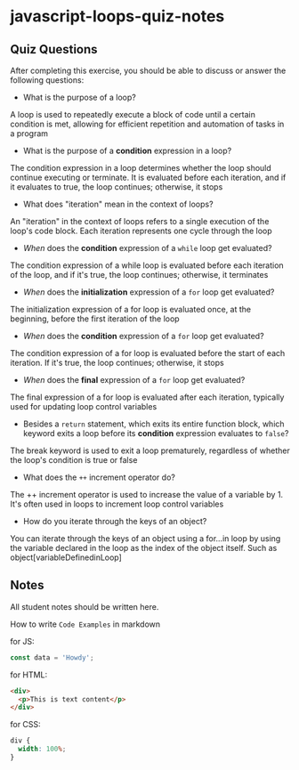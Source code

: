 # javascript-loops-quiz-notes

## Quiz Questions

After completing this exercise, you should be able to discuss or answer the following questions:

- What is the purpose of a loop?

A loop is used to repeatedly execute a block of code until a certain condition is met, allowing for efficient repetition and automation of tasks in a program

- What is the purpose of a **condition** expression in a loop?

The condition expression in a loop determines whether the loop should continue executing or terminate. It is evaluated before each iteration, and if it evaluates to true, the loop continues; otherwise, it stops

- What does "iteration" mean in the context of loops?

An "iteration" in the context of loops refers to a single execution of the loop's code block. Each iteration represents one cycle through the loop

- _When_ does the **condition** expression of a `while` loop get evaluated?

The condition expression of a while loop is evaluated before each iteration of the loop, and if it's true, the loop continues; otherwise, it terminates

- _When_ does the **initialization** expression of a `for` loop get evaluated?

The initialization expression of a for loop is evaluated once, at the beginning, before the first iteration of the loop

- _When_ does the **condition** expression of a `for` loop get evaluated?

The condition expression of a for loop is evaluated before the start of each iteration. If it's true, the loop continues; otherwise, it stops

- _When_ does the **final** expression of a `for` loop get evaluated?

The final expression of a for loop is evaluated after each iteration, typically used for updating loop control variables

- Besides a `return` statement, which exits its entire function block, which keyword exits a loop before its **condition** expression evaluates to `false`?

The break keyword is used to exit a loop prematurely, regardless of whether the loop's condition is true or false

- What does the `++` increment operator do?

The ++ increment operator is used to increase the value of a variable by 1. It's often used in loops to increment loop control variables

- How do you iterate through the keys of an object?

You can iterate through the keys of an object using a for...in loop by using the variable declared in the loop as the index of the object itself. Such as object[variableDefinedinLoop]

## Notes

All student notes should be written here.

How to write `Code Examples` in markdown

for JS:

```javascript
const data = 'Howdy';
```

for HTML:

```html
<div>
  <p>This is text content</p>
</div>
```

for CSS:

```css
div {
  width: 100%;
}
```
